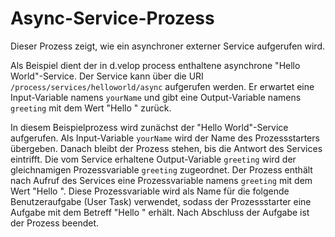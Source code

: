# Async-Service-Prozess

Dieser Prozess zeigt, wie ein asynchroner externer Service aufgerufen wird.

Als Beispiel dient der in d.velop process enthaltene asynchrone "Hello World"-Service.
Der Service kann über die URI `/process/services/helloworld/async` aufgerufen werden.
Er erwartet eine Input-Variable namens `yourName` und gibt eine Output-Variable namens `greeting` mit dem Wert "Hello <yourName>" zurück.

In diesem Beispielprozess wird zunächst der "Hello World"-Service aufgerufen.
Als Input-Variable `yourName` wird der Name des Prozessstarters übergeben.
Danach bleibt der Prozess stehen, bis die Antwort des Services eintrifft.
Die vom Service erhaltene Output-Variable `greeting` wird der gleichnamigen Prozessvariable `greeting` zugeordnet.
Der Prozess enthält nach Aufruf des Services eine Prozessvariable namens `greeting` mit dem Wert "Hello <Name des Prozessstarters>".
Diese Prozessvariable wird als Name für die folgende Benutzeraufgabe (User Task) verwendet, sodass der Prozessstarter eine Aufgabe mit dem Betreff "Hello <Name des Prozessstarters>" erhält.
Nach Abschluss der Aufgabe ist der Prozess beendet.
